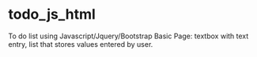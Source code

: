 # todo_js_html
To do list using Javascript/Jquery/Bootstrap
Basic Page: textbox with text entry, list that stores values entered by user.
